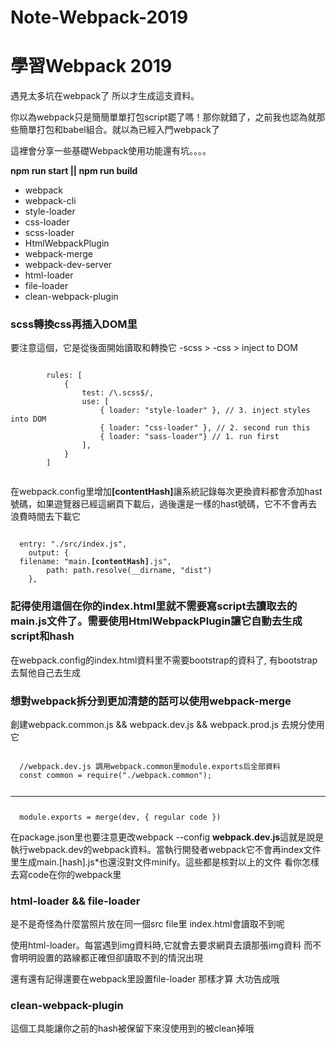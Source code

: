 # Note-Webpack-2019

<h1>學習Webpack 2019</h1>
<p>遇見太多坑在webpack了 所以才生成這支資料。</p>
<p>你以為webpack只是簡簡單單打包script罷了嗎！那你就錯了，之前我也認為就那些簡單打包和babel組合。就以為已經入門webpack了</p>
<p>這裡會分享一些基礎Webpack使用功能還有坑。。。。</p>
<span><strong>npm run start || npm run build</strong></span>
<ul>
  <li>webpack</li>
  <li>webpack-cli</li>
  <li>style-loader</li>
  <li>css-loader</li>
  <li>scss-loader</li>
  <li>HtmlWebpackPlugin</li>
  <li>webpack-merge</li>
  <li>webpack-dev-server</li>
  <li>html-loader</li>
  <li>file-loader</li>
  <li>clean-webpack-plugin</li>
</ul>

<h3>scss轉換css再插入DOM里</h3>
<p>要注意這個，它是從後面開始讀取和轉換它 -scss > -css > inject to DOM</p>
<code>
        rules: [
            {
                test: /\.scss$/,
                use: [
                    { loader: "style-loader" }, // 3. inject styles into DOM
                    { loader: "css-loader" }, // 2. second run this
                    { loader: "sass-loader"} // 1. run first
                ],
            }
        ]

</code>


<p>在webpack.config里增加<strong>[contentHash]</strong>讓系統記錄每次更換資料都會添加hast號碼，如果遊覽器已經這網頁下載后，過後還是一樣的hast號碼，它不不會再去浪費時間去下載它</p>
<code>
  entry: "./src/index.js",
    output: {
  filename: "main.<strong>[contentHash]</strong>.js",
        path: path.resolve(__dirname, "dist")
    },
</code>

<h3>記得使用這個在你的index.html里就不需要寫script去讀取去的main.js文件了。需要使用HtmlWebpackPlugin讓它自動去生成script和hash</h3>
<p>在webpack.config的index.html資料里不需要bootstrap的資料了, 有bootstrap去幫他自己去生成</p>

<h3>想對webpack拆分到更加清楚的話可以使用webpack-merge</h3>
<p>創建webpack.common.js && webpack.dev.js && webpack.prod.js 去規分使用它</p>

<code>
  //webpack.dev.js 調用webpack.common里module.exports后全部資料
  const common = require("./webpack.common");
  <hr>
  module.exports = merge(dev, { regular code })
</code>

<p>在package.json里也要注意更改webpack --config <strong>webpack.dev.js</strong>這就是說是執行webpack.dev的webpack資料。當執行開發者webpack它不會再index文件里生成main.[hash].js*也還沒對文件minify。這些都是核對以上的文件 看你怎樣去寫code在你的webpack里</p>


<h3>html-loader && file-loader</h3>
<p>是不是奇怪為什麼當照片放在同一個src file里 index.html會讀取不到呢</p>
<p>使用html-loader。每當遇到img資料時,它就會去要求網頁去讀那張img資料 而不會明明設置的路線都正確但卻讀取不到的情況出現</p>
<p>還有還有記得還要在webpack里設置file-loader 那樣才算 大功告成哦</p>

<h3>clean-webpack-plugin</h3>
<p>這個工具能讓你之前的hash被保留下來沒使用到的被clean掉哦</p>
